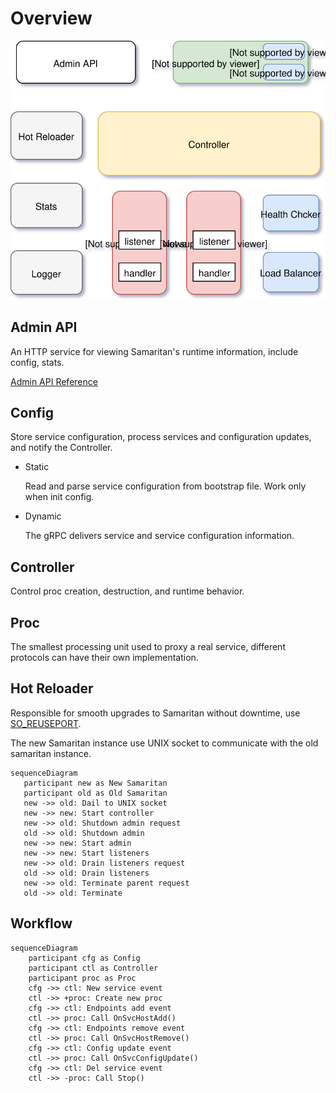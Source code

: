 # Overview

![Samaritan Architecture](../images/architecture.svg)

## Admin API

An HTTP service for viewing Samaritan's runtime information, include config, stats.

[Admin API Reference](./admin-api.md)


## Config

Store service configuration, process services and configuration updates, and notify the Controller.

- Static
    
    Read and parse service configuration from bootstrap file. Work only when init config.

- Dynamic

    The gRPC delivers service and service configuration information.


## Controller

Control proc creation, destruction, and runtime behavior.

## Proc

The smallest processing unit used to proxy a real service, different protocols can have their own implementation.

## Hot Reloader

Responsible for smooth upgrades to Samaritan without downtime, use [SO_REUSEPORT](https://lwn.net/Articles/542629/).

The new Samaritan instance use UNIX socket to communicate with the old samaritan instance.

```mermaid
sequenceDiagram
   participant new as New Samaritan
   participant old as Old Samaritan
   new ->> old: Dail to UNIX socket
   new ->> new: Start controller
   new ->> old: Shutdown admin request
   old ->> old: Shutdown admin
   new ->> new: Start admin
   new ->> new: Start listeners
   new ->> old: Drain listeners request
   old ->> old: Drain listeners
   new ->> old: Terminate parent request
   old ->> old: Terminate
```

## Workflow

```mermaid
sequenceDiagram
    participant cfg as Config
    participant ctl as Controller
    participant proc as Proc
    cfg ->> ctl: New service event
    ctl ->> +proc: Create new proc
    cfg ->> ctl: Endpoints add event
    ctl ->> proc: Call OnSvcHostAdd()
    cfg ->> ctl: Endpoints remove event
    ctl ->> proc: Call OnSvcHostRemove()
    cfg ->> ctl: Config update event
    ctl ->> proc: Call OnSvcConfigUpdate()
    cfg ->> ctl: Del service event
    ctl ->> -proc: Call Stop()
```
